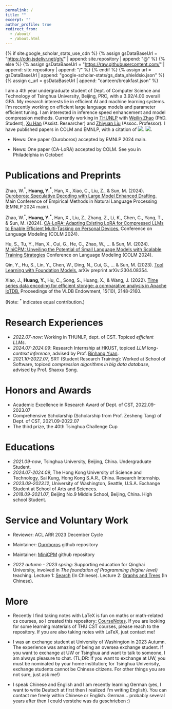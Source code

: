 ```yaml
---
permalink: /
title: ""
excerpt: ""
author_profile: true
redirect_from: 
  - /about/
  - /about.html
---
```


{% if site.google_scholar_stats_use_cdn %}
{% assign gsDataBaseUrl = "https://cdn.jsdelivr.net/gh/" | append: site.repository | append: "@" %}
{% else %}
{% assign gsDataBaseUrl = "https://raw.githubusercontent.com/" | append: site.repository | append: "/" %}
{% endif %}
{% assign url = gsDataBaseUrl | append: "google-scholar-stats/gs_data_shieldsio.json" %}
{% assign c_url = gsDataBaseUrl | append: "canteen/breakfast.json" %}

<span class='anchor' id='about-me'></span>

I am a 4th year undergraduate student of Dept. of Computer Science and Technology of Tsinghua University, Beijing, PRC, with a 3.92/4.00 overall GPA. My research interests lie in efficient AI and machine learning systems. I'm recently working on efficient large language models and parameter efficient tuning. I am interested in inference speed enhancement and model compression methods. Currently working in [THUNLP](https://nlp.csai.tsinghua.edu.cn/) with [Weilin Zhao](https://achazwl.github.io/) (PhD. Student), [Xu Han](https://thucsthanxu13.github.io/) (Assist. Researcher) and [Zhiyuan Liu](https://nlp.csai.tsinghua.edu.cn/~lzy/) (Assoc. Professor). I have published papers in COLM and EMNLP, with a citation of <a href='https://scholar.google.com/citations?user=nvCXW78AAAAJ'><img src="https://img.shields.io/endpoint?url={{ url | url_encode }}&logo=Google%20Scholar&labelColor=f6f6f6&color=9cf&style=flat&label=citations"></a>. <a href=''><img src="https://img.shields.io/endpoint?url={{ c_url | url_encode }}&label=food"></a>.

- News: One paper (Ouroboros) accepted by EMNLP 2024 main.

- News: One paper (CA-LoRA) accepted by COLM. See you in Philadelphia in October!

<!-- - News: Recently I have been working on efficient decoding algorithms. We have released  "Ouroboros", a new Speculative Decoding algorithm with Large Model Enhanced Drafting. Please refer to [Paper](https://arxiv.org/pdf/2402.13720.pdf) and [Code](https://github.com/thunlp/Ouroboros). It achieves speedups of up to $1.9\times$ and $2.8\times$ compared to lookahead decoding and speculative decoding, without any training. -->

<!-- - News: I am involved in the [MiniCPM](https://github.com/OpenBMB/MiniCPM) project of ModelBest Inc., OpenBMB and THUNLP. It is an end-side LLM outperforms Llama2-13B. I am responsible to model inference.  -->

# Publications and Preprints 

Zhao, W.$^*$, **Huang, Y.$^*$**, Han, X., Xiao, C., Liu, Z., & Sun, M. (2024). [Ouroboros: Speculative Decoding with Large Model Enhanced Drafting.](https://arxiv.org/pdf/2402.13720.pdf) Main Conference of Empirical Methods in Natural Language Processing (EMNLP 2024 main).

Zhao, W.$^*$, **Huang, Y.$^*$**, Han, X., Liu, Z., Zhang, Z., Li, K., Chen, C., Yang, T., & Sun, M. (2024). [CA-LoRA: Adapting Existing LoRA for Compressed LLMs to
Enable Efficient Multi-Tasking on Personal Devices.](https://openreview.net/pdf?id=kpf7UbnSAm) Conference on Language Modeling (COLM 2024).

Hu, S., Tu, Y., Han, X., Cui, G., He, C., Zhao, W., ... & Sun, M. (2024). [MiniCPM: Unveiling the Potential of Small Language Models with Scalable Training Strategies](https://openreview.net/pdf?id=3X2L2TFr0f) Conference on Language Modeling (COLM 2024).

Qin, Y., Hu, S., Lin, Y., Chen, W., Ding, N., Cui, G., ... & Sun, M. (2023). [Tool Learning with Foundation Models.](https://arxiv.org/pdf/2304.08354.pdf) arXiv preprint arXiv:2304.08354.

Xiao, J., **Huang, Y.**, Hu, C., Song, S., Huang, X., & Wang, J. (2022). [Time series data encoding for efficient storage: a comparative analysis in Apache IoTDB.](https://www.vldb.org/pvldb/vol15/p2148-song.pdf) Proceedings of the VLDB Endowment, 15(10), 2148-2160.

(Note: $^*$ indicates equal contribution.)

# Research Experiences
- *2022.07-now*: Working in THUNLP, dept. of CST. Topiced *efficient LLMs*.
- *2024.07-2024.09*: Research Internship at HKUST, topiced *LLM long-context inference*, advised by Prof. [Binhang Yuan](https://binhangyuan.github.io/site/).
- *2021.10-2022.07*, SRT (Student Research Training): Worked at School of Software, topiced *compression algorithms in big data database*, advised by Prof. Shaoxu Song.

# Honors and Awards
- Academic Excellence in Research Award of Dept. of CST, 2022.09-2023.07
- Comprehensive Scholarship (Scholarship from Prof. Zesheng Tang) of Dept. of CST, 2021.09-2022.07 
- The third prize, the 40th Tsinghua Challenge Cup

# Educations
- *2021.09-now*, Tsinghua University, Beijing, China. Undergraduate Student.
- *2024.07-2024.09*, The Hong Kong University of Science and Technology, Sai Kung, Hong Kong S.A.R., China. Research Internship.
- *2023.09-2023.12*, University of Washington, Seattle, U.S.A. Exchange Student at School of Arts and Sciences.
- *2018.09-2021.07*, Beijing No.9 Middle School, Beijing, China. High school Student.

# Service and Voluntary Work

- Reviewer: ACL ARR 2023 December Cycle

- Maintainer: [Ouroboros](https://github.com/thunlp/Ouroboros) github repository

- Maintainer: [MiniCPM](https://github.com/OpenBMB/MiniCPM) github repository

- *2022 autumn - 2023 spring*: Supporting education for Qinghai University, involved in *The foundation of Programming (higher level)* teaching. Lecture 1: [Search](https://cloud.tsinghua.edu.cn/f/a32ef2f86127456abb43/?dl=1) (In Chinese). Lecture 2: [Graphs and Trees](https://cloud.tsinghua.edu.cn/f/a8a5b591cb6649a78936/?dl=1) (In Chinese).

# More

- Recently I find taking notes with LaTeX is fun on maths or math-related cs courses, so I created this repository: [CourseNotes](https://github.com/huangyuxiang03/CourseNotes). If you are looking for some learning materials of THU CST courses, please reach to the repository. If you are also taking notes with LaTeX, just contact me!

- I was an exchange student at University of Washington in 2023 Autumn. The experience was amazing of being an oversea exchange student. If you want to exchange at UW or Tsinghua and want to talk to someone, I am always pleasure to chat. (TL;DR: If you want to exchange at UW, you must be nominated by your home institution; for Tsinghua Univerisity, exchange students cannot be Chinese citizens. For other things you are not sure, just ask me!)

- I speak Chinese and English and I am recently learning German (yes, I want to write Deutsch at first then I realized I'm writing English). You can contact me freely within Chinese or English. German... probably several years after then I could verstehe was du geschrieben :)